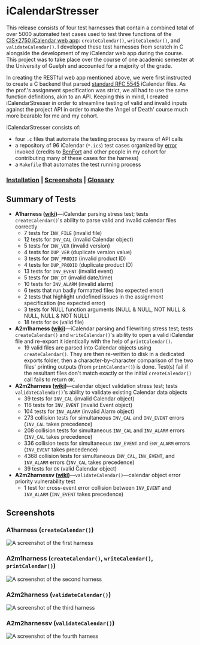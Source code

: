 # iCalendarStresser

This release consists of four test harnesses that contain a combined total of over 5000 automated test cases used to test three functions of the [CIS\*2750 iCalendar web app](https://github.com/jnguyen1098/iCalendarManager): `createCalendar()`, `writeCalendar()`, and `validateCalendar()`. I developed these test harnesses from scratch in C alongside the development of my iCalendar web app during the course. This project was to take place over the course of one academic semester at the University of Guelph and accounted for a majority of the grade.

In creating the RESTful web app mentioned above, we were first instructed to create a C backend that parsed [standard RFC 5545](https://tools.ietf.org/html/rfc5545) iCalendar files. As the prof.'s assignment specification was strict, we all had to use the same function definitions, akin to an API. Keeping this in mind, I created iCalendarStresser in order to streamline testing of valid and invalid inputs against the project API in order to make the 'Angel of Death' course much more bearable for me and my cohort.

iCalendarStresser consists of:
* four `.c` files that automate the testing process by means of API calls
* a repository of 96 iCalendar (`*.ics`) test cases organized by [error](https://github.com/jnguyen1098/iCalendarStresser/wiki/Error-Codes) invoked (credits to [BenFort](https://github.com/BenFort) and other people in my cohort for contributing many of these cases for the harness)
* a `Makefile` that automates the test running process

### [Installation](https://github.com/jnguyen1098/iCalendarStresser/wiki/Installation) | [Screenshots](#screenshots) | [Glossary](https://github.com/jnguyen1098/iCalendarStresser/wiki/Glossary)

## Summary of Tests
* **A1harness ([wiki](https://github.com/jnguyen1098/iCalendarStresser/wiki/The-A1-Harness))**—iCalendar parsing stress test; tests `createCalendar()`'s ability to parse valid and invalid calendar files correctly 
  * 7 tests for `INV_FILE` (invalid file)
  * 12 tests for `INV_CAL` (invalid Calendar object)
  * 5 tests for `INV_VER` (invalid version)
  * 4 tests for `DUP_VER` (duplicate version value)
  * 3 tests for `INV_PRODID` (invalid product ID)
  * 4 tests for `DUP_PRODID` (duplicate product ID)
  * 13 tests for `INV_EVENT` (invalid event)
  * 5 tests for `INV_DT` (invalid date/time)
  * 10 tests for `INV_ALARM` (invalid alarm)
  * 6 tests that run badly formatted files (no expected error)
  * 2 tests that highlight undefined issues in the assignment specification (no expected error)
  * 3 tests for NULL function arguments (NULL & NULL, NOT NULL & NULL, NULL & NOT NULL)
  * 18 tests for `OK` (valid file)
* **A2m1harness ([wiki](https://github.com/jnguyen1098/iCalendarStresser/wiki/The-A2-Module-1-Harness))**—iCalendar parsing and filewriting stress test; tests `createCalendar()` and `writeCalendar()`'s ability to open a valid iCalendar file and re-export it identically with the help of `printCalendar()`.
  * 19 valid files are parsed into Calendar objects using `createCalendar()`. They are then re-written to disk in a dedicated exports folder, then a character-by-character comparison of the two files' printing outputs (from `printCalendar()`) is done. Test(s) fail if the resultant files don't match exactly or the initial `createCalendar()` call fails to return `OK`.
* **A2m2harness ([wiki](https://github.com/jnguyen1098/iCalendarStresser/wiki/The-A2-Module-2-Harness))**—calendar object validation stress test; tests `validateCalendar()`'s ability to validate existing Calendar data objects
  * 39 tests for `INV_CAL` (invalid Calendar object)
  * 116 tests for `INV_EVENT` (invalid Event object)
  * 104 tests for `INV_ALARM` (invalid Alarm object)
  * 273 collision tests for simultaneous `INV_CAL` and `INV_EVENT` errors (`INV_CAL` takes precedence)
  * 208 collision tests for simultaneous `INV_CAL` and `INV_ALARM` errors (`INV_CAL` takes precedence)
  * 336 collision tests for simultaneous `INV_EVENT` and `ENV_ALARM` errors (`INV_EVENT` takes precedence)
  * 4368 collision tests for simultaneous `INV_CAL`, `INV_EVENT`, and `INV_ALARM` errors (`INV_CAL` takes precedence)
  * 39 tests for `OK` (valid Calendar object)
* **A2m2harnessv ([wiki](https://github.com/jnguyen1098/iCalendarStresser/wiki/The-A2-Module-2-Vulnerability-Harness))**—`validateCalendar()`—calendar object error priority vulnerability test
  * 1 test for cross-event error collision between `INV_EVENT` and `INV_ALARM` (`INV_EVENT` takes precedence)
  
## Screenshots

### A1harness (`createCalendar()`)
![A screenshot of the first harness](https://i.imgur.com/sj1OuLf.png)

### A2m1harness (`createCalendar()`, `writeCalendar()`, `printCalendar()`)
![A screenshot of the second harness](https://i.imgur.com/y4lV5jS.png)

### A2m2harness (`validateCalendar()`)
![A screenshot of the third harness](https://i.imgur.com/PU1O8pU.png)

### A2m2harnessv (`validateCalendar()`)
![A screenshot of the fourth harness](https://i.imgur.com/vXmXvaZ.png)
